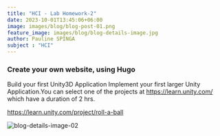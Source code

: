 ```yaml
---
title: "HCI - Lab Homework-2"
date: 2023-10-01T13:45:06+06:00
image: images/blog/blog-post-01.png
feature_image: images/blog/blog-details-image.jpg
author: Pauline SPINGA
subject : "HCI"
---
```

### Create your own website, using Hugo
Build your first Unity3D Application 
Implement your first larger Unity Application.You can select one of the projects at https://learn.unity.com/ which have a duration of 2 hrs.

https://learn.unity.com/project/roll-a-ball


![blog-details-image-02](https://user-images.githubusercontent.com/16266381/71399826-2009b380-264f-11ea-9bc3-59d7fa9a9994.jpg)





